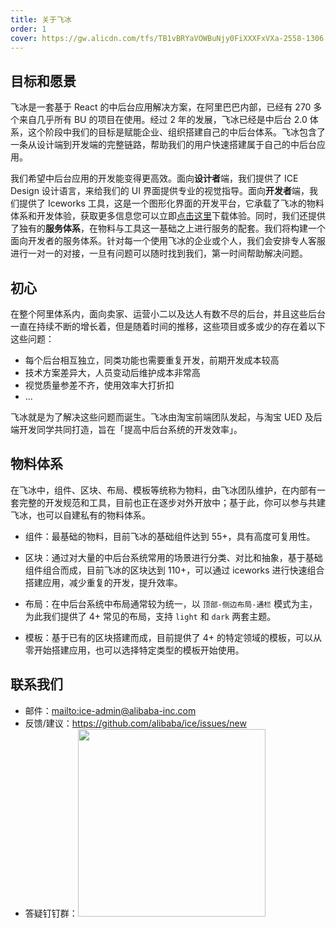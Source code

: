 ```yaml
---
title: 关于飞冰
order: 1
cover: https://gw.alicdn.com/tfs/TB1vBRYaVOWBuNjy0FiXXXFxVXa-2558-1306.jpg
---
```


## 目标和愿景

飞冰是一套基于 React 的中后台应用解决方案，在阿里巴巴内部，已经有 270 多个来自几乎所有 BU 的项目在使用。经过 2 年的发展，飞冰已经是中后台 2.0 体系，这个阶段中我们的目标是赋能企业、组织搭建自己的中后台体系。飞冰包含了一条从设计端到开发端的完整链路，帮助我们的用户快速搭建属于自己的中后台应用。

我们希望中后台应用的开发能变得更高效。面向**设计者**端，我们提供了 ICE Design 设计语言，来给我们的 UI 界面提供专业的视觉指导。面向**开发者**端，我们提供了 Iceworks 工具，这是一个图形化界面的开发平台，它承载了飞冰的物料体系和开发体验，获取更多信息您可以立即[点击这里](#/iceworks)下载体验。同时，我们还提供了独有的**服务体系**，在物料与工具这一基础之上进行服务的配套。我们将构建一个面向开发者的服务体系。针对每一个使用飞冰的企业或个人，我们会安排专人客服进行一对一的对接，一旦有问题可以随时找到我们，第一时间帮助解决问题。

## 初心

在整个阿里体系内，面向卖家、运营小二以及达人有数不尽的后台，并且这些后台一直在持续不断的增长着，但是随着时间的推移，这些项目或多或少的存在着以下这些问题：

* 每个后台相互独立，同类功能也需要重复开发，前期开发成本较高
* 技术方案差异大，人员变动后维护成本非常高
* 视觉质量参差不齐，使用效率大打折扣
* ...

飞冰就是为了解决这些问题而诞生。飞冰由淘宝前端团队发起，与淘宝 UED 及后端开发同学共同打造，旨在「提高中后台系统的开发效率」。

## 物料体系

在飞冰中，组件、区块、布局、模板等统称为物料，由飞冰团队维护，在内部有一套完整的开发规范和工具，目前也正在逐步对外开放中；基于此，你可以参与共建飞冰，也可以自建私有的物料体系。

* 组件：最基础的物料，目前飞冰的基础组件达到 55+，具有高度可复用性。

* 区块：通过对大量的中后台系统常用的场景进行分类、对比和抽象，基于基础组件组合而成，目前飞冰的区块达到 110+，可以通过 iceworks 进行快速组合搭建应用，减少重复的开发，提升效率。

* 布局：在中后台系统中布局通常较为统一，以 `顶部-侧边布局-通栏` 模式为主，为此我们提供了 4+ 常见的布局，支持 `light` 和 `dark` 两套主题。

* 模板：基于已有的区块搭建而成，目前提供了 4+ 的特定领域的模板，可以从零开始搭建应用，也可以选择特定类型的模板开始使用。

## 联系我们

* 邮件：<mailto:ice-admin@alibaba-inc.com>
* 反馈/建议：<https://github.com/alibaba/ice/issues/new>
* 答疑钉钉群：<img src="https://ice.alicdn.com/assets/images/ice-group.png" width="300" />
